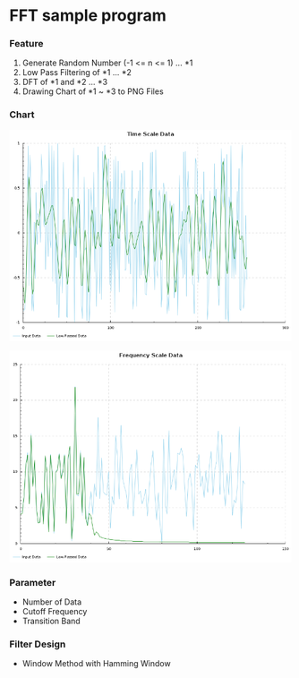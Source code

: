 # FFT sample program

### Feature

1. Generate Random Number (-1 <= n <= 1) ... *1
1. Low Pass Filtering of *1 ... *2
1. DFT of *1 and *2 ... *3
1. Drawing Chart of *1 ~ *3 to PNG Files

### Chart

![Time Scale Chart](01_time_scale.png)

![Frequency Scale Chart](02_frequency_scale.png)

### Parameter

* Number of Data
* Cutoff Frequency
* Transition Band

### Filter Design

* Window Method with Hamming Window

